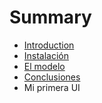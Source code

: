 # Summary

* [Introduction](README.md)
* [Instalación](Instalacion.MD)
* [El modelo](ElModelo.md)
* [Conclusiones](conclusiones.md)
* Mi primera UI

